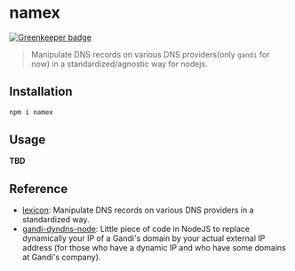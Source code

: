 # namex

[![Greenkeeper badge](https://badges.greenkeeper.io/taoyuan/namex.svg)](https://greenkeeper.io/)

> Manipulate DNS records on various DNS providers(only `gandi` for now) in a standardized/agnostic way for nodejs.

## Installation

```bash
npm i namex
```

## Usage

__TBD__

## Reference

* [lexicon](https://github.com/AnalogJ/lexicon): Manipulate DNS records on various DNS providers in a standardized way.
* [gandi-dyndns-node](https://github.com/GhyslainBruno/gandi-dyndns-node): Little piece of code in NodeJS to replace dynamically your IP of a Gandi's domain by your actual external IP address (for those who have a dynamic IP and who have some domains at Gandi's company).
